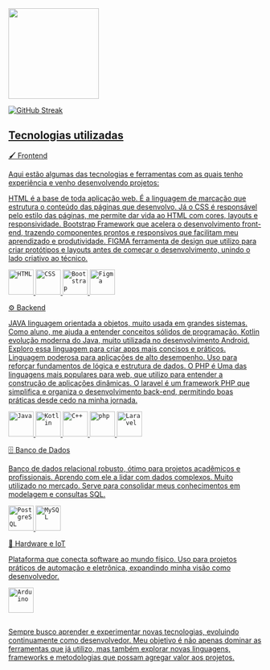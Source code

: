 
<div>
<a href="https://github.com/Gabr1ell1">
<img loading="lazy" height="180em" src="https://github-readme-stats.vercel.app/api/top-langs/?username=Gabr1ell1&layout=compact&langs_count=7&theme=dracula"/>

![GitHub Streak](https://github-readme-streak-stats.herokuapp.com?user=Gabr1ell1&theme=dracula&date_format=M%20j%5B%2C%20Y%5D)


</div>
	


## Tecnologias utilizadas
🖌️ Frontend

Aqui estão algumas das tecnologias e ferramentas com as quais tenho experiência e venho desenvolvendo projetos:

HTML é a base de toda aplicação web. É a linguagem de marcação que estrutura o conteúdo das páginas que desenvolvo. Já o CSS é responsável pelo estilo das páginas, me permite dar vida ao HTML com cores, layouts e responsividade. Bootstrap Framework que acelera o desenvolvimento front-end, trazendo componentes prontos e responsivos que facilitam meu aprendizado e produtividade. FIGMA ferramenta de design que utilizo para criar protótipos e layouts antes de começar o desenvolvimento, unindo o lado criativo ao técnico.


 <code><img width="50" src="https://raw.githubusercontent.com/marwin1991/profile-technology-icons/refs/heads/main/icons/html.png" alt="HTML" title="HTML"/></code>
 <code><img width="50" src="https://raw.githubusercontent.com/marwin1991/profile-technology-icons/refs/heads/main/icons/css.png" alt="CSS" title="CSS"/></code>
 <code><img width="50" src="https://raw.githubusercontent.com/marwin1991/profile-technology-icons/refs/heads/main/icons/bootstrap.png" alt="Bootstrap" title="Bootstrap"/></code>
 <code><img width="50" src="https://raw.githubusercontent.com/marwin1991/profile-technology-icons/refs/heads/main/icons/figma.png" alt="Figma" title="Figma"/></code>

 
 ⚙️ Backend
 
 JAVA linguagem orientada a objetos, muito usada em grandes sistemas. Como aluno, me ajuda a entender conceitos sólidos de programação. Kotlin evolução moderna do Java, muito utilizada no desenvolvimento Android. Exploro essa linguagem para criar apps mais concisos e práticos. Linguagem poderosa para aplicações de alto desempenho. Uso para reforçar fundamentos de lógica e estrutura de dados.  O PHP é Uma das linguagens mais populares para web, que utilizo para entender a construção de aplicações dinâmicas. O laravel é um framework PHP que simplifica e organiza o desenvolvimento back-end, permitindo boas práticas desde cedo na minha jornada.

	
 <code><img width="50" src="https://raw.githubusercontent.com/marwin1991/profile-technology-icons/refs/heads/main/icons/java.png" alt="Java" title="Java"/></code>
 <code><img width="50" src="https://raw.githubusercontent.com/marwin1991/profile-technology-icons/refs/heads/main/icons/kotlin.png" alt="Kotlin" title="Kotlin"/></code>
 <code><img width="50" src="https://raw.githubusercontent.com/marwin1991/profile-technology-icons/refs/heads/main/icons/c++.png" alt="C++" title="C++"/></code>
 <code><img width="50" src="https://raw.githubusercontent.com/marwin1991/profile-technology-icons/refs/heads/main/icons/php.png" alt="php" title="php"/></code>
 <code><img width="50" src="https://raw.githubusercontent.com/marwin1991/profile-technology-icons/refs/heads/main/icons/laravel.png" alt="Laravel" title="Laravel"/></code>

 🗄️ Banco de Dados
 
 Banco de dados relacional robusto, ótimo para projetos acadêmicos e profissionais. Aprendo com ele a lidar com dados complexos.  Muito utilizado no mercado. Serve para consolidar meus conhecimentos em modelagem e consultas SQL.
	
 <code><img width="50" src="https://raw.githubusercontent.com/marwin1991/profile-technology-icons/refs/heads/main/icons/postgresql.png" alt="PostgreSQL" title="PostgreSQL"/></code>
 <code><img width="50" src="https://raw.githubusercontent.com/marwin1991/profile-technology-icons/refs/heads/main/icons/mysql.png" alt="MySQL" title="MySQL"/></code>

 🔌 Hardware e IoT
 
 Plataforma que conecta software ao mundo físico. Uso para projetos práticos de automação e eletrônica, expandindo minha visão como desenvolvedor.
	
 <code><img width="50" src="https://raw.githubusercontent.com/marwin1991/profile-technology-icons/refs/heads/main/icons/arduino.png" alt="Arduino" title="Arduino"/></code>
 
</div>

##
Sempre busco aprender e experimentar novas tecnologias, evoluindo continuamente como desenvolvedor. 
Meu objetivo é não apenas dominar as ferramentas que já utilizo, mas também explorar novas linguagens, frameworks e metodologias que possam agregar valor aos projetos.




